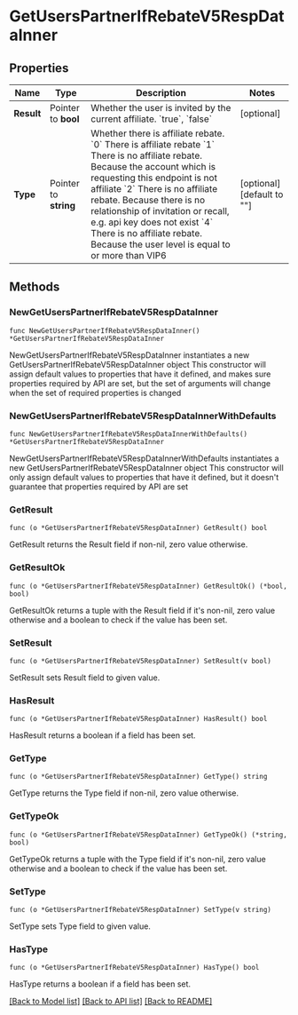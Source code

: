 # GetUsersPartnerIfRebateV5RespDataInner

## Properties

Name | Type | Description | Notes
------------ | ------------- | ------------- | -------------
**Result** | Pointer to **bool** | Whether the user is invited by the current affiliate. &#x60;true&#x60;, &#x60;false&#x60; | [optional] 
**Type** | Pointer to **string** | Whether there is affiliate rebate.  &#x60;0&#x60; There is affiliate rebate  &#x60;1&#x60; There is no affiliate rebate. Because the account which is requesting this endpoint is not affiliate   &#x60;2&#x60; There is no affiliate rebate. Because there is no relationship of invitation or recall, e.g. api key does not exist   &#x60;4&#x60; There is no affiliate rebate. Because the user level is equal to or more than VIP6 | [optional] [default to ""]

## Methods

### NewGetUsersPartnerIfRebateV5RespDataInner

`func NewGetUsersPartnerIfRebateV5RespDataInner() *GetUsersPartnerIfRebateV5RespDataInner`

NewGetUsersPartnerIfRebateV5RespDataInner instantiates a new GetUsersPartnerIfRebateV5RespDataInner object
This constructor will assign default values to properties that have it defined,
and makes sure properties required by API are set, but the set of arguments
will change when the set of required properties is changed

### NewGetUsersPartnerIfRebateV5RespDataInnerWithDefaults

`func NewGetUsersPartnerIfRebateV5RespDataInnerWithDefaults() *GetUsersPartnerIfRebateV5RespDataInner`

NewGetUsersPartnerIfRebateV5RespDataInnerWithDefaults instantiates a new GetUsersPartnerIfRebateV5RespDataInner object
This constructor will only assign default values to properties that have it defined,
but it doesn't guarantee that properties required by API are set

### GetResult

`func (o *GetUsersPartnerIfRebateV5RespDataInner) GetResult() bool`

GetResult returns the Result field if non-nil, zero value otherwise.

### GetResultOk

`func (o *GetUsersPartnerIfRebateV5RespDataInner) GetResultOk() (*bool, bool)`

GetResultOk returns a tuple with the Result field if it's non-nil, zero value otherwise
and a boolean to check if the value has been set.

### SetResult

`func (o *GetUsersPartnerIfRebateV5RespDataInner) SetResult(v bool)`

SetResult sets Result field to given value.

### HasResult

`func (o *GetUsersPartnerIfRebateV5RespDataInner) HasResult() bool`

HasResult returns a boolean if a field has been set.

### GetType

`func (o *GetUsersPartnerIfRebateV5RespDataInner) GetType() string`

GetType returns the Type field if non-nil, zero value otherwise.

### GetTypeOk

`func (o *GetUsersPartnerIfRebateV5RespDataInner) GetTypeOk() (*string, bool)`

GetTypeOk returns a tuple with the Type field if it's non-nil, zero value otherwise
and a boolean to check if the value has been set.

### SetType

`func (o *GetUsersPartnerIfRebateV5RespDataInner) SetType(v string)`

SetType sets Type field to given value.

### HasType

`func (o *GetUsersPartnerIfRebateV5RespDataInner) HasType() bool`

HasType returns a boolean if a field has been set.


[[Back to Model list]](../README.md#documentation-for-models) [[Back to API list]](../README.md#documentation-for-api-endpoints) [[Back to README]](../README.md)



